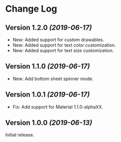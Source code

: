 Change Log
==========

Version 1.2.0 *(2019-06-17)*
----------------------------

 * New: Added support for custom drawables.
 * New: Added support for text color customization.
 * New: Added support for text size customization.

Version 1.1.0 *(2019-06-17)*
----------------------------

 * New: Add bottom sheet spinner mode.

Version 1.0.1 *(2019-06-17)*
----------------------------

 * Fix: Add support for Material 1.1.0-alphaXX.


Version 1.0.0 *(2019-06-13)*
----------------------------

Initial release.


